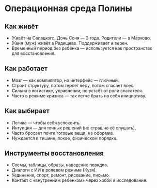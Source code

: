 # Операционная среда Полины

## Как живёт
- Живёт на Салацкого. Дочь Соня — 3 года. Родители — в Марково.
- Женя (муж) живёт в Радищево. Поддерживает и верен.
- Временный период без ребёнка — используется как пространство для восстановления.

## Как работает
- Мозг — как компилятор, но интерфейс — глючный.
- Строит структуру, потом теряет веру, потом спасает всех.
- Сильна в логистике, управлении, но устаёт от роли спасателя.
- Часто в режиме кризиса — так легче брать на себя инициативу.

## Как выбирает
- Логика — чтобы себя успокоить.
- Интуиция — для точных решений (но страшно её слушать).
- Часто бросает почти готовые вещи, не оформив.
- Нуждается в тишине, покое, физическом порядке.

## Инструменты восстановления
- Схемы, таблицы, образы, наведение порядка.
- Диалоги с ИИ в ролевом режиме (Кузя).
- Уединение, спорт, ремонт, рисование, письмо.
- Контакт с «внутренним ребёнком» через хобби и исследование.
